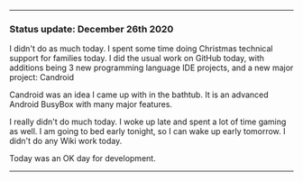***

### Status update: December 26th 2020

I didn't do as much today. I spent some time doing Christmas technical support for families today. I did the usual work on GitHub today, with additions being 3 new programming language IDE projects, and a new major project: Candroid

Candroid was an idea I came up with in the bathtub. It is an advanced Android BusyBox with many major features.

I really didn't do much today. I woke up late and spent a lot of time gaming as well. I am going to bed early tonight, so I can wake up early tomorrow. I didn't do any Wiki work today.

Today was an OK day for development.

***
